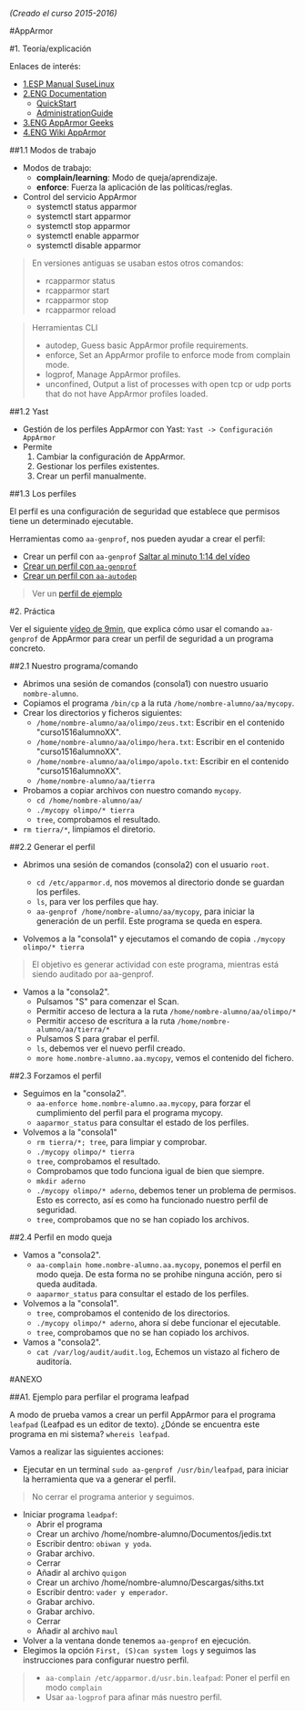 *(Creado el curso 2015-2016)*

#AppArmor

#1. Teoría/explicación

Enlaces de interés:
* [1.ESP Manual SuseLinux](http://guidalinux.altervista.org/suselinux-manual_es-10.1-10/bx5bmky.html)
* [2.ENG Documentation](https://www.suse.com/documentation/apparmor/)
    * [QuickStart](https://www.suse.com/documentation/apparmor/book_opensuse_aaquick21_start/data/article_book_book_opensuse_aaquick_start.html)
    * [AdministrationGuide](https://www.suse.com/documentation/apparmor/book_apparmor21_admin/data/book_apparmor_admin.html)
* [3.ENG AppArmor Geeks](https://en.opensuse.org/SDB:AppArmor_geeks)
* [4.ENG Wiki AppArmor](http://wiki.apparmor.net/index.php/Main_Page)

##1.1 Modos de trabajo

* Modos de trabajo:
    * **complain/learning**: Modo de queja/aprendizaje.
    * **enforce**: Fuerza la aplicación de las políticas/reglas.
* Control del servicio AppArmor
    * systemctl status apparmor
    * systemctl start apparmor
    * systemctl stop apparmor
    * systemctl enable apparmor
    * systemctl disable apparmor

> En versiones antiguas se usaban estos otros comandos:
>
> * rcapparmor status 
> * rcapparmor start
> * rcapparmor stop
> * rcapparmor reload

> Herramientas CLI
> * autodep, Guess basic AppArmor profile requirements. 
> * enforce, Set an AppArmor profile to enforce mode from complain mode.
> * logprof, Manage AppArmor profiles.
> * unconfined, Output a list of processes with open tcp or udp ports that do not have AppArmor profiles loaded. 

##1.2 Yast

* Gestión de los perfiles AppArmor con Yast: `Yast -> Configuración AppArmor`
* Permite
    1. Cambiar la configuración de AppArmor.
    1. Gestionar los perfiles existentes.
    1. Crear un perfil manualmente.

##1.3 Los perfiles

El perfil es una configuración de seguridad que establece que permisos tiene un determinado ejecutable.

Herramientas como `aa-genprof`, nos pueden ayudar a crear el perfil:
* Crear un perfil con `aa-genprof` [Saltar al minuto 1:14 del vídeo](https://www.youtube.com/watch?v=2x8_76rFcM4) 
* [Crear un perfil con `aa-genprof`](http://wiki.apparmor.net/index.php/Profiling_with_tools)
* [Crear un perfil con `aa-autodep`](https://www.digitalocean.com/community/tutorials/how-to-create-an-apparmor-profile-for-nginx-on-ubuntu-14-04)

> Ver un [perfil de ejemplo](./images/home.david.temp.aa.copy.sh)

#2. Práctica

Ver el siguiente [vídeo de 9min](https://youtu.be/Yiw0pG0dl0I?list=PLFBBr-1czYNuLH6yN2dqX4Znz2fexFmAq),
que explica cómo usar el comando `aa-genprof` de AppArmor para crear un perfil de seguridad
a un programa concreto.

##2.1 Nuestro programa/comando

* Abrimos una sesión de comandos (consola1) con nuestro usuario `nombre-alumno`.
* Copiamos el programa `/bin/cp` a la ruta `/home/nombre-alumno/aa/mycopy`.
* Crear los directorios y ficheros siguientes:
    * `/home/nombre-alumno/aa/olimpo/zeus.txt`: Escribir en el contenido "curso1516alumnoXX".
    * `/home/nombre-alumno/aa/olimpo/hera.txt`: Escribir en el contenido "curso1516alumnoXX".
    * `/home/nombre-alumno/aa/olimpo/apolo.txt`: Escribir en el contenido "curso1516alumnoXX".
    * `/home/nombre-alumno/aa/tierra`
* Probamos a copiar archivos con nuestro comando `mycopy`.
    * `cd /home/nombre-alumno/aa/`
    * `./mycopy olimpo/* tierra`
    * `tree`, comprobamos el resultado.
* `rm tierra/*`, limpiamos el diretorio.

##2.2 Generar el perfil

* Abrimos una sesión de comandos (consola2) con el usuario `root`.
    * `cd /etc/apparmor.d`, nos movemos al directorio donde se guardan los perfiles.
    * `ls`, para ver los perfiles que hay.
    * `aa-genprof /home/nombre-alumno/aa/mycopy`, para iniciar la generación 
    de un perfil. Este programa se queda en espera.

* Volvemos a la "consola1" y ejecutamos el comando de copia `./mycopy olimpo/* tierra`
> El objetivo es generar actividad con este programa, mientras está siendo auditado por
aa-genprof.

* Vamos a la "consola2".
    * Pulsamos "S" para comenzar el Scan.
    * Permitir acceso de lectura a la ruta `/home/nombre-alumno/aa/olimpo/*`
    * Permitir acceso de escritura a la ruta `/home/nombre-alumno/aa/tierra/*`
    * Pulsamos S para grabar el perfil.
    * `ls`, debemos ver el nuevo perfil creado.
    * `more home.nombre-alumno.aa.mycopy`, vemos el contenido del fichero.

##2.3 Forzamos el perfil

* Seguimos en la "consola2".
    * `aa-enforce home.nombre-alumno.aa.mycopy`, para forzar el cumplimiento 
    del perfil para el programa mycopy.
    * `aaparmor_status` para consultar el estado de los perfiles.
* Volvemos a la "consola1"
    * `rm tierra/*; tree`, para limpiar y comprobar.
    * `./mycopy olimpo/* tierra`
    * `tree`, comprobamos el resultado.
    * Comprobamos que todo funciona igual de bien que siempre.
    * `mkdir aderno`
    * `./mycopy olimpo/* aderno`, debemos tener un problema de permisos.
    Esto es correcto, así es como ha funcionado nuestro perfil de seguridad.
    * `tree`, comprobamos que no se han copiado los archivos.
    
##2.4 Perfil en modo queja

* Vamos a "consola2".
    * `aa-complain home.nombre-alumno.aa.mycopy`, ponemos el perfil en 
    modo queja. De esta forma no se prohibe ninguna acción, pero si
    queda auditada.
    * `aaparmor_status` para consultar el estado de los perfiles.
* Volvemos a la "consola1".
    * `tree`, comprobamos el contenido de los directorios.
    * `./mycopy olimpo/* aderno`, ahora sí debe funcionar el ejecutable.
    * `tree`, comprobamos que no se han copiado los archivos.    
* Vamos a "consola2".
    * `cat /var/log/audit/audit.log`, Echemos un vistazo al fichero de auditoría.

#ANEXO

##A1. Ejemplo para perfilar el programa leafpad

A modo de prueba vamos a crear un perfil AppArmor para el programa `leafpad` (Leafpad es un
editor de texto). ¿Dónde se encuentra este programa en mi sistema? `whereis leafpad`.

Vamos a realizar las siguientes acciones:
* Ejecutar en un terminal `sudo aa-genprof /usr/bin/leafpad`, para iniciar la herramienta que va a generar el perfil.
> No cerrar el programa anterior y seguimos.
* Iniciar programa `leadpaf`:
    * Abrir el programa
    * Crear un archivo /home/nombre-alumno/Documentos/jedis.txt
    * Escribir dentro: `obiwan y yoda`.
    * Grabar archivo.
    * Cerrar
    * Añadir al archivo `quigon`
    * Crear un archivo /home/nombre-alumno/Descargas/siths.txt
    * Escribir dentro: `vader y emperador`.
    * Grabar archivo.
    * Grabar archivo.
    * Cerrar
    * Añadir al archivo `maul`
* Volver a la ventana donde tenemos `aa-genprof` en ejecución.
* Elegimos la opción `First, (S)can system logs` y seguimos las instrucciones para configurar nuestro perfil.

> *  `aa-complain /etc/apparmor.d/usr.bin.leafpad`: Poner el perfil en modo `complain`
> * Usar `aa-logprof` para afinar más nuestro perfil.
